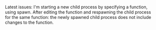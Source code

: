 Latest issues:
I'm starting a new child process by specifying a function, using spawn. 
After editing the function and respawning the child process for the same function:
the newly spawned child process does not include changes to the function.
